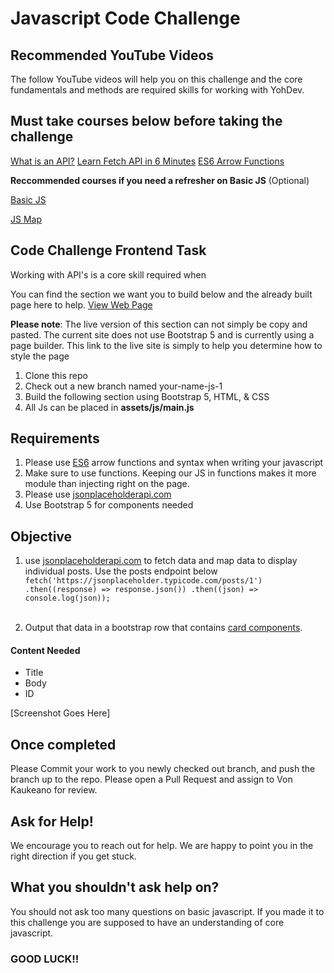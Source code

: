# Javascript Code Challenge

## Recommended YouTube Videos
The follow YouTube videos will help you on this challenge and the core fundamentals and methods are required skills for working with YohDev.

## Must take courses below before taking the challenge
 [What is an API?](https://www.youtube.com/watch?v=tgbRY96q-KM)
 [Learn Fetch API in 6 Minutes](https://www.youtube.com/watch?v=cuEtnrL9-H0)
 [ES6 Arrow Functions](https://www.youtube.com/watch?v=h33Srr5J9nY)

__Reccommended courses if you need a refresher on Basic JS__ (Optional)

[Basic JS](https://www.youtube.com/watch?v=xwKbtUP87Dk)

[JS Map](https://www.youtube.com/watch?v=G3BS3sh3D8Q)

## Code Challenge Frontend Task
Working with API's is a core skill required when

You can find the section we want you to build below and the already built page here to help. [View Web Page](https://chefsharptriad.com/)

__Please note__: The live version of this section can not simply be copy and pasted. The current site does not use Bootstrap 5 and is currently using a page builder. This link to the live site is simply to help you determine how to style the page

1. Clone this repo
2. Check out a new branch named your-name-js-1
3. Build the following section using Bootstrap 5, HTML, & CSS
4. All Js can be placed in __assets/js/main.js__

## Requirements
1. Please use [ES6](https://www.w3schools.com/Js/js_es6.asp) arrow functions and syntax when writing your javascript
2. Make sure to use functions. Keeping our JS in functions makes it more module than injecting right on the page.
3. Please use [jsonplaceholderapi.com](https://jsonplaceholder.typicode.com/)
4. Use Bootstrap 5 for components needed

## Objective
1. use [jsonplaceholderapi.com](https://jsonplaceholder.typicode.com/) to fetch data and map data to display individual posts. Use the posts endpoint below<br/> 
`fetch('https://jsonplaceholder.typicode.com/posts/1')
  .then((response) => response.json())
  .then((json) => console.log(json));`<br/><br/>

2. Output that data in a bootstrap row that contains [card components](https://getbootstrap.com/docs/5.0/components/card/).
#### Content Needed
- Title
- Body
- ID

[Screenshot Goes Here]

## Once completed
Please Commit your work to you newly checked out branch, and push the branch up to the repo. Please open a Pull Request and assign to Von Kaukeano for review.

## Ask for Help!
We encourage you to reach out for help. We are happy to point you in the right direction if you get stuck.

## What you shouldn't ask help on?
You should not ask too many questions on basic javascript. If you made it to this challenge you are supposed to have an understanding of core javascript.

### GOOD LUCK!!
